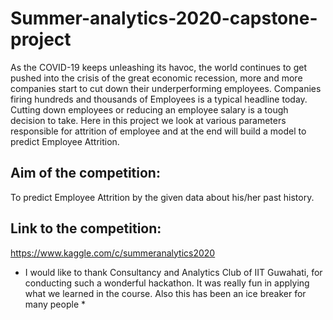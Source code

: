 # Summer-analytics-2020-capstone-project
As the COVID-19 keeps unleashing its havoc, the world continues to get pushed into the crisis of the great economic recession, more and more companies start to cut down their underperforming employees. Companies firing hundreds and thousands of Employees is a typical headline today. Cutting down employees or reducing an employee salary is a tough decision to take. Here in this project we look at various parameters responsible for attrition of employee and at the end will build a model to predict Employee Attrition.

## Aim of the competition:
To predict Employee Attrition by the given data about his/her past history.

## Link to the competition:
https://www.kaggle.com/c/summeranalytics2020

* I would like to thank Consultancy and Analytics Club of IIT Guwahati, for conducting such a wonderful hackathon. It was really fun in applying what we learned in the course. Also this has been an ice breaker for many people *
